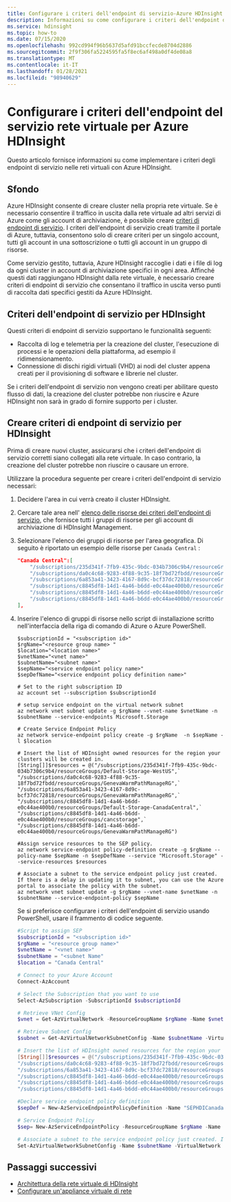 ```yaml
---
title: Configurare i criteri dell'endpoint di servizio-Azure HDInsight
description: Informazioni su come configurare i criteri dell'endpoint di servizio per la rete virtuale con Azure HDInsight.
ms.service: hdinsight
ms.topic: how-to
ms.date: 07/15/2020
ms.openlocfilehash: 992cd994f96b5637d5afd91bccfecde8704d2886
ms.sourcegitcommit: 2f9f306fa5224595fa5f8ec6af498a0df4de08a8
ms.translationtype: MT
ms.contentlocale: it-IT
ms.lasthandoff: 01/28/2021
ms.locfileid: "98940629"
---
```

# <a name="configure-virtual-network-service-endpoint-policies-for-azure-hdinsight"></a>Configurare i criteri dell'endpoint del servizio rete virtuale per Azure HDInsight

Questo articolo fornisce informazioni su come implementare i criteri degli endpoint di servizio nelle reti virtuali con Azure HDInsight.

## <a name="background"></a>Sfondo

Azure HDInsight consente di creare cluster nella propria rete virtuale. Se è necessario consentire il traffico in uscita dalla rete virtuale ad altri servizi di Azure come gli account di archiviazione, è possibile creare [criteri di endpoint di servizio](../virtual-network/virtual-network-service-endpoint-policies-overview.md). I criteri dell'endpoint di servizio creati tramite il portale di Azure, tuttavia, consentono solo di creare criteri per un singolo account, tutti gli account in una sottoscrizione o tutti gli account in un gruppo di risorse.

Come servizio gestito, tuttavia, Azure HDInsight raccoglie i dati e i file di log da ogni cluster in account di archiviazione specifici in ogni area. Affinché questi dati raggiungano HDInsight dalla rete virtuale, è necessario creare criteri di endpoint di servizio che consentano il traffico in uscita verso punti di raccolta dati specifici gestiti da Azure HDInsight.

## <a name="service-endpoint-policies-for-hdinsight"></a>Criteri dell'endpoint di servizio per HDInsight

Questi criteri di endpoint di servizio supportano le funzionalità seguenti:

- Raccolta di log e telemetria per la creazione del cluster, l'esecuzione di processi e le operazioni della piattaforma, ad esempio il ridimensionamento.
- Connessione di dischi rigidi virtuali (VHD) ai nodi del cluster appena creati per il provisioning di software e librerie nel cluster.

Se i criteri dell'endpoint di servizio non vengono creati per abilitare questo flusso di dati, la creazione del cluster potrebbe non riuscire e Azure HDInsight non sarà in grado di fornire supporto per i cluster.

## <a name="create-service-endpoint-policies-for-hdinsight"></a>Creare criteri di endpoint di servizio per HDInsight

Prima di creare nuovi cluster, assicurarsi che i criteri dell'endpoint di servizio corretti siano collegati alla rete virtuale. In caso contrario, la creazione del cluster potrebbe non riuscire o causare un errore.

Utilizzare la procedura seguente per creare i criteri dell'endpoint di servizio necessari:

1. Decidere l'area in cui verrà creato il cluster HDInsight.
1. Cercare tale area nell' [elenco delle risorse dei criteri dell'endpoint di servizio](https://github.com/Azure-Samples/hdinsight-enterprise-security/blob/main/hdinsight-service-endpoint-policy-resources.json), che fornisce tutti i gruppi di risorse per gli account di archiviazione di HDInsight Management.
1. Selezionare l'elenco dei gruppi di risorse per l'area geografica. Di seguito è riportato un esempio delle risorse per `Canada Central` :

    ```json
    "Canada Central":[
        "/subscriptions/235d341f-7fb9-435c-9bdc-034b7306c9b4/resourceGroups/Default-Storage-WestUS",
        "/subscriptions/da0c4c68-9283-4f88-9c35-18f7bd72fbdd/resourceGroups/GenevaWarmPathManageRG",
        "/subscriptions/6a853a41-3423-4167-8d9c-bcf37dc72818/resourceGroups/GenevaWarmPathManageRG",
        "/subscriptions/c8845df8-14d1-4a46-b6dd-e0c44ae400b0/resourceGroups/Default-Storage-CanadaCentral",
        "/subscriptions/c8845df8-14d1-4a46-b6dd-e0c44ae400b0/resourceGroups/cancstorage",
        "/subscriptions/c8845df8-14d1-4a46-b6dd-e0c44ae400b0/resourceGroups/GenevaWarmPathManageRG"
    ],
    ```

1. Inserire l'elenco di gruppi di risorse nello script di installazione scritto nell'interfaccia della riga di comando di Azure o Azure PowerShell.

    ```azurecli
    $subscriptionId = "<subscription id>"
    $rgName="<resource group name> "
    $location="<location name>"
    $vnetName="<vnet name>"
    $subnetName="<subnet name>"
    $sepName="<service endpoint policy name>"
    $sepDefName="<service endpoint policy definition name>"
    
    # Set to the right subscription ID
    az account set --subscription $subscriptionId
    
    # setup service endpoint on the virtual network subnet
    az network vnet subnet update -g $rgName --vnet-name $vnetName -n $subnetName --service-endpoints Microsoft.Storage
    
    # Create Service Endpoint Policy
    az network service-endpoint policy create -g $rgName  -n $sepName -l $location
    
    # Insert the list of HDInsight owned resources for the region your clusters will be created in.
    [String[]]$resources = @("/subscriptions/235d341f-7fb9-435c-9bdc-034b7306c9b4/resourceGroups/Default-Storage-WestUS",`
    "/subscriptions/da0c4c68-9283-4f88-9c35-18f7bd72fbdd/resourceGroups/GenevaWarmPathManageRG",`
    "/subscriptions/6a853a41-3423-4167-8d9c-bcf37dc72818/resourceGroups/GenevaWarmPathManageRG",`
    "/subscriptions/c8845df8-14d1-4a46-b6dd-e0c44ae400b0/resourceGroups/Default-Storage-CanadaCentral",`
    "/subscriptions/c8845df8-14d1-4a46-b6dd-e0c44ae400b0/resourceGroups/cancstorage",`
    "/subscriptions/c8845df8-14d1-4a46-b6dd-e0c44ae400b0/resourceGroups/GenevaWarmPathManageRG")
    
    #Assign service resources to the SEP policy.
    az network service-endpoint policy-definition create -g $rgName --policy-name $sepName -n $sepDefName --service "Microsoft.Storage" --service-resources $resources
    
    # Associate a subnet to the service endpoint policy just created. If there is a delay in updating it to subnet, you can use the Azure portal to associate the policy with the subnet.
    az network vnet subnet update -g $rgName --vnet-name $vnetName -n $subnetName --service-endpoint-policy $sepName
    ```

    Se si preferisce configurare i criteri dell'endpoint di servizio usando PowerShell, usare il frammento di codice seguente.
    
    ```powershell
    #Script to assign SEP 
    $subscriptionId = "<subscription id>"
    $rgName = "<resource group name>"
    $vnetName = "<vnet name>"
    $subnetName = "<subnet Name"
    $location = "Canada Central"
    
    # Connect to your Azure Account
    Connect-AzAccount
    
    # Select the Subscription that you want to use
    Select-AzSubscription -SubscriptionId $subscriptionId
    
    # Retrieve VNet Config
    $vnet = Get-AzVirtualNetwork -ResourceGroupName $rgName -Name $vnetName
    
    # Retrieve Subnet Config
    $subnet = Get-AzVirtualNetworkSubnetConfig -Name $subnetName -VirtualNetwork $vnet
    
    # Insert the list of HDInsight owned resources for the region your clusters will be created in.
    [String[]]$resources = @("/subscriptions/235d341f-7fb9-435c-9bdc-034b7306c9b4/resourceGroups/Default-Storage-WestUS",
    "/subscriptions/da0c4c68-9283-4f88-9c35-18f7bd72fbdd/resourceGroups/GenevaWarmPathManageRG",
    "/subscriptions/6a853a41-3423-4167-8d9c-bcf37dc72818/resourceGroups/GenevaWarmPathManageRG",
    "/subscriptions/c8845df8-14d1-4a46-b6dd-e0c44ae400b0/resourceGroups/Default-Storage-CanadaCentral",
    "/subscriptions/c8845df8-14d1-4a46-b6dd-e0c44ae400b0/resourceGroups/cancstorage",
    "/subscriptions/c8845df8-14d1-4a46-b6dd-e0c44ae400b0/resourceGroups/GenevaWarmPathManageRG")
    
    #Declare service endpoint policy definition
    $sepDef = New-AzServiceEndpointPolicyDefinition -Name "SEPHDICanadaCentral" -Description "Service Endpoint Policy Definition" -Service "Microsoft.Storage" -ServiceResource $resources
    
    # Service Endpoint Policy
    $sep= New-AzServiceEndpointPolicy -ResourceGroupName $rgName -Name "SEPHDICanadaCentral" -Location $location -ServiceEndpointPolicyDefinition $sepDef
    
    # Associate a subnet to the service endpoint policy just created. If there is a delay in updating it to subnet, you can use the Azure portal to associate the policy with the subnet.
    Set-AzVirtualNetworkSubnetConfig -Name $subnetName -VirtualNetwork $vnet -AddressPrefix $subnet.AddressPrefix -ServiceEndpointPolicy $sep
    ```

## <a name="next-steps"></a>Passaggi successivi

* [Architettura della rete virtuale di HDInsight](hdinsight-virtual-network-architecture.md)
* [Configurare un'appliance virtuale di rete](./network-virtual-appliance.md)
